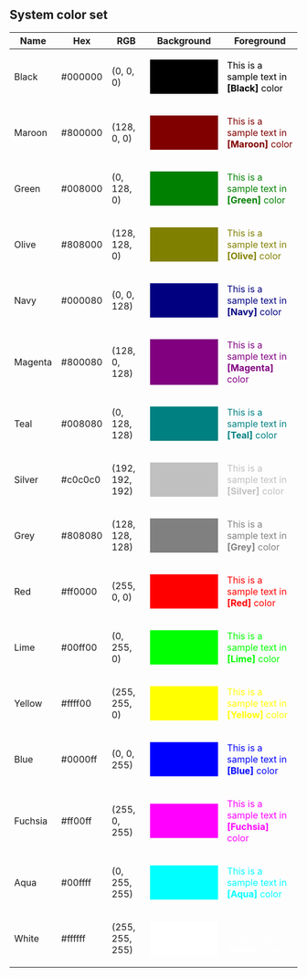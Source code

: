 ## System color set


| Name | Hex | RGB | Background | Foreground |
|------|-----|-----|------------|------------|
|<p style="color:rgbBlack;">Black</p>|#000000|(0, 0, 0)|<p style="color:rgb(0, 0, 0);background-color:rgb(0, 0, 0);">This is a sample text in **[Black]** color</p>|<p style="color:rgb(0, 0, 0);">This is a sample text in **[Black]** color</p>|
|<p style="color:rgbMaroon;">Maroon</p>|#800000|(128, 0, 0)|<p style="color:rgb(128, 0, 0);background-color:rgb(128, 0, 0);">This is a sample text in **[Maroon]** color</p>|<p style="color:rgb(128, 0, 0);">This is a sample text in **[Maroon]** color</p>|
|<p style="color:rgbGreen;">Green</p>|#008000|(0, 128, 0)|<p style="color:rgb(0, 128, 0);background-color:rgb(0, 128, 0);">This is a sample text in **[Green]** color</p>|<p style="color:rgb(0, 128, 0);">This is a sample text in **[Green]** color</p>|
|<p style="color:rgbOlive;">Olive</p>|#808000|(128, 128, 0)|<p style="color:rgb(128, 128, 0);background-color:rgb(128, 128, 0);">This is a sample text in **[Olive]** color</p>|<p style="color:rgb(128, 128, 0);">This is a sample text in **[Olive]** color</p>|
|<p style="color:rgbNavy;">Navy</p>|#000080|(0, 0, 128)|<p style="color:rgb(0, 0, 128);background-color:rgb(0, 0, 128);">This is a sample text in **[Navy]** color</p>|<p style="color:rgb(0, 0, 128);">This is a sample text in **[Navy]** color</p>|
|<p style="color:rgbMagenta;">Magenta</p>|#800080|(128, 0, 128)|<p style="color:rgb(128, 0, 128);background-color:rgb(128, 0, 128);">This is a sample text in **[Magenta]** color</p>|<p style="color:rgb(128, 0, 128);">This is a sample text in **[Magenta]** color</p>|
|<p style="color:rgbTeal;">Teal</p>|#008080|(0, 128, 128)|<p style="color:rgb(0, 128, 128);background-color:rgb(0, 128, 128);">This is a sample text in **[Teal]** color</p>|<p style="color:rgb(0, 128, 128);">This is a sample text in **[Teal]** color</p>|
|<p style="color:rgbSilver;">Silver</p>|#c0c0c0|(192, 192, 192)|<p style="color:rgb(192, 192, 192);background-color:rgb(192, 192, 192);">This is a sample text in **[Silver]** color</p>|<p style="color:rgb(192, 192, 192);">This is a sample text in **[Silver]** color</p>|
|<p style="color:rgbGrey;">Grey</p>|#808080|(128, 128, 128)|<p style="color:rgb(128, 128, 128);background-color:rgb(128, 128, 128);">This is a sample text in **[Grey]** color</p>|<p style="color:rgb(128, 128, 128);">This is a sample text in **[Grey]** color</p>|
|<p style="color:rgbRed;">Red</p>|#ff0000|(255, 0, 0)|<p style="color:rgb(255, 0, 0);background-color:rgb(255, 0, 0);">This is a sample text in **[Red]** color</p>|<p style="color:rgb(255, 0, 0);">This is a sample text in **[Red]** color</p>|
|<p style="color:rgbLime;">Lime</p>|#00ff00|(0, 255, 0)|<p style="color:rgb(0, 255, 0);background-color:rgb(0, 255, 0);">This is a sample text in **[Lime]** color</p>|<p style="color:rgb(0, 255, 0);">This is a sample text in **[Lime]** color</p>|
|<p style="color:rgbYellow;">Yellow</p>|#ffff00|(255, 255, 0)|<p style="color:rgb(255, 255, 0);background-color:rgb(255, 255, 0);">This is a sample text in **[Yellow]** color</p>|<p style="color:rgb(255, 255, 0);">This is a sample text in **[Yellow]** color</p>|
|<p style="color:rgbBlue;">Blue</p>|#0000ff|(0, 0, 255)|<p style="color:rgb(0, 0, 255);background-color:rgb(0, 0, 255);">This is a sample text in **[Blue]** color</p>|<p style="color:rgb(0, 0, 255);">This is a sample text in **[Blue]** color</p>|
|<p style="color:rgbFuchsia;">Fuchsia</p>|#ff00ff|(255, 0, 255)|<p style="color:rgb(255, 0, 255);background-color:rgb(255, 0, 255);">This is a sample text in **[Fuchsia]** color</p>|<p style="color:rgb(255, 0, 255);">This is a sample text in **[Fuchsia]** color</p>|
|<p style="color:rgbAqua;">Aqua</p>|#00ffff|(0, 255, 255)|<p style="color:rgb(0, 255, 255);background-color:rgb(0, 255, 255);">This is a sample text in **[Aqua]** color</p>|<p style="color:rgb(0, 255, 255);">This is a sample text in **[Aqua]** color</p>|
|<p style="color:rgbWhite;">White</p>|#ffffff|(255, 255, 255)|<p style="color:rgb(255, 255, 255);background-color:rgb(255, 255, 255);">This is a sample text in **[White]** color</p>|<p style="color:rgb(255, 255, 255);">This is a sample text in **[White]** color</p>|

